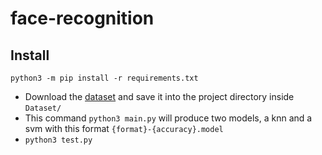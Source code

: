 # face-recognition

## Install
```python3 -m pip install -r requirements.txt```
- Download the [dataset](http://vis-www.cs.umass.edu/lfw/lfw.tgz) and save it into the project directory inside `Dataset/`
- This command ```python3 main.py``` will produce two models, a knn and a svm with this format `{format}-{accuracy}.model`
- ```python3 test.py```